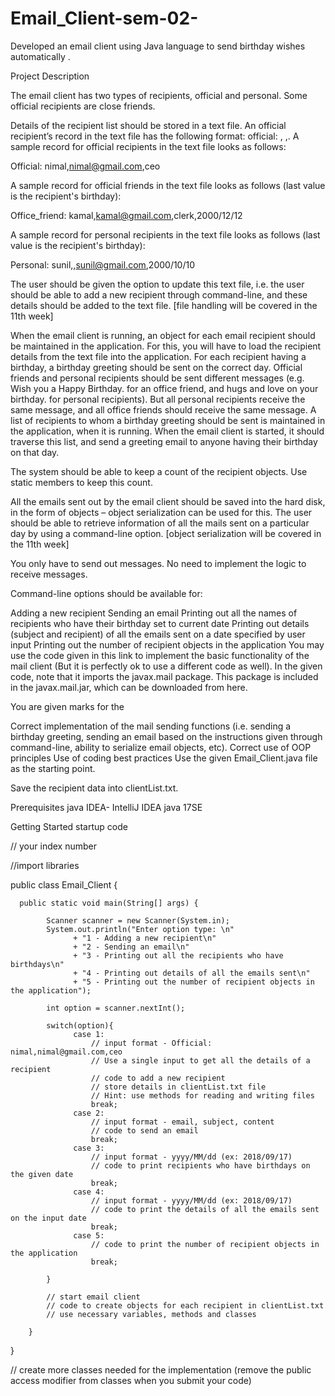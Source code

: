 # Email_Client-sem-02-
Developed an email client using Java language to send birthday wishes automatically .

Project Description

The email client has two types of recipients, official and personal. Some official recipients are close friends.

Details of the recipient list should be stored in a text file. An official recipient’s record in the text file has the following format: official: , ,. A sample record for official recipients in the text file looks as follows:

Official: nimal,nimal@gmail.com,ceo

A sample record for official friends in the text file looks as follows (last value is the recipient's birthday):

Office_friend: kamal,kamal@gmail.com,clerk,2000/12/12

A sample record for personal recipients in the text file looks as follows (last value is the recipient's birthday):

Personal: sunil,,sunil@gmail.com,2000/10/10

The user should be given the option to update this text file, i.e. the user should be able to add a new recipient through command-line, and these details should be added to the text file. [file handling will be covered in the 11th week]

When the email client is running, an object for each email recipient should be maintained in the application. For this, you will have to load the recipient details from the text file into the application. For each recipient having a birthday, a birthday greeting should be sent on the correct day. Official friends and personal recipients should be sent different messages (e.g. Wish you a Happy Birthday. for an office friend, and hugs and love on your birthday. for personal recipients). But all personal recipients receive the same message, and all office friends should receive the same message. A list of recipients to whom a birthday greeting should be sent is maintained in the application, when it is running. When the email client is started, it should traverse this list, and send a greeting email to anyone having their birthday on that day.

The system should be able to keep a count of the recipient objects. Use static members to keep this count.

All the emails sent out by the email client should be saved into the hard disk, in the form of objects – object serialization can be used for this. The user should be able to retrieve information of all the mails sent on a particular day by using a command-line option. [object serialization will be covered in the 11th week]

You only have to send out messages. No need to implement the logic to receive messages.

Command-line options should be available for:

Adding a new recipient Sending an email Printing out all the names of recipients who have their birthday set to current date Printing out details (subject and recipient) of all the emails sent on a date specified by user input Printing out the number of recipient objects in the application You may use the code given in this link to implement the basic functionality of the mail client (But it is perfectly ok to use a different code as well). In the given code, note that it imports the javax.mail package. This package is included in the javax.mail.jar, which can be downloaded from here.

You are given marks for the

Correct implementation of the mail sending functions (i.e. sending a birthday greeting, sending an email based on the instructions given through command-line, ability to serialize email objects, etc). Correct use of OOP principles Use of coding best practices Use the given Email_Client.java file as the starting point.

Save the recipient data into clientList.txt.

Prerequisites
java IDEA- IntelliJ IDEA java 17SE

Getting Started
startup code

// your index number

//import libraries

public class Email_Client {

      public static void main(String[] args) {

            Scanner scanner = new Scanner(System.in);
            System.out.println("Enter option type: \n"
                  + "1 - Adding a new recipient\n"
                  + "2 - Sending an email\n"
                  + "3 - Printing out all the recipients who have birthdays\n"
                  + "4 - Printing out details of all the emails sent\n"
                  + "5 - Printing out the number of recipient objects in the application");

            int option = scanner.nextInt();

            switch(option){
                  case 1:
                      // input format - Official: nimal,nimal@gmail.com,ceo
                      // Use a single input to get all the details of a recipient
                      // code to add a new recipient
                      // store details in clientList.txt file
                      // Hint: use methods for reading and writing files
                      break;
                  case 2:
                      // input format - email, subject, content
                      // code to send an email
                      break;
                  case 3:
                      // input format - yyyy/MM/dd (ex: 2018/09/17)
                      // code to print recipients who have birthdays on the given date
                      break;
                  case 4:
                      // input format - yyyy/MM/dd (ex: 2018/09/17)
                      // code to print the details of all the emails sent on the input date
                      break;
                  case 5:
                      // code to print the number of recipient objects in the application
                      break;

            }

            // start email client
            // code to create objects for each recipient in clientList.txt
            // use necessary variables, methods and classes

        }
}

// create more classes needed for the implementation (remove the  public access modifier from classes when you submit your code)
